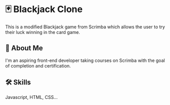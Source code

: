# 🃏 Blackjack Clone

This is a modified Blackjack game from Scrimba which allows the user to try their luck winning in the card game.

## 🚀 About Me

I'm an aspiring front-end developer taking courses on Scrimba with the goal of completion and certification.

## 🛠 Skills

Javascript, HTML, CSS...
